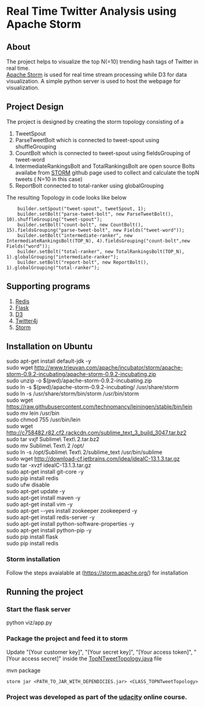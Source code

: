 # Real Time Twitter Analysis using Apache Storm

## About
The project helps to visualize the top N(=10) trending hash tags of Twitter in real time.   
[Apache Storm](https://storm.apache.org/) is used for real time stream processing while D3 for data visualization. A simple python server is used to host the webpage for visualization.

## Project Design

The project is designed by creating the storm topology consisting of a  

1. TweetSpout
2. ParseTweetBolt which is connected to tweet-spout using shuffleGrouping
3. CountBolt which is connected to tweet-spout using fieldsGrouping of tweet-word
4. IntermediateRankingsBolt and TotalRankingsBolt are open source Bolts availabe from [STORM](https://github.com/nathanmarz/storm-starter/tree/f5bdc720f50a0c46e90f0085c10217f2a6a3249f/src/jvm/main/storm/starter/bolt) github page used to collect and calculate the topN tweets ( N=10 in this case) 
5. ReportBolt connected to total-ranker using globalGrouping

The resulting Topology in code looks like below
```
    builder.setSpout("tweet-spout", tweetSpout, 1);
    builder.setBolt("parse-tweet-bolt", new ParseTweetBolt(), 10).shuffleGrouping("tweet-spout");
    builder.setBolt("count-bolt", new CountBolt(), 15).fieldsGrouping("parse-tweet-bolt", new Fields("tweet-word"));
    builder.setBolt("intermediate-ranker", new IntermediateRankingsBolt(TOP_N), 4).fieldsGrouping("count-bolt",new Fields("word"));
    builder.setBolt("total-ranker", new TotalRankingsBolt(TOP_N), 1).globalGrouping("intermediate-ranker");
    builder.setBolt("report-bolt", new ReportBolt(), 1).globalGrouping("total-ranker");
```


## Supporting programs  
1. [Redis](http://redis.io/)
2. [Flask](http://flask.pocoo.org/)
3. [D3](http://d3js.org/)
4. [Twitter4j](http://twitter4j.org/en/index.html)
5. [Storm](https://storm.apache.org/)

## Installation on Ubuntu
sudo apt-get install default-jdk -y  
sudo wget http://www.trieuvan.com/apache/incubator/storm/apache-storm-0.9.2-incubating/apache-storm-0.9.2-incubating.zip  
sudo unzip -o $(pwd)/apache-storm-0.9.2-incubating.zip   
sudo ln -s $(pwd)/apache-storm-0.9.2-incubating/ /usr/share/storm   
sudo ln -s /usr/share/storm/bin/storm /usr/bin/storm  
sudo wget https://raw.githubusercontent.com/technomancy/leiningen/stable/bin/lein  
sudo mv lein /usr/bin  
sudo chmod 755 /usr/bin/lein  
sudo wget http://c758482.r82.cf2.rackcdn.com/sublime_text_3_build_3047.tar.bz2  
sudo tar vxjf Sublime\ Text\ 2.tar.bz2  
sudo mv Sublime\ Text\ 2 /opt/  
sudo ln -s /opt/Sublime\ Text\ 2/sublime_text /usr/bin/sublime   
sudo wget http://download-cf.jetbrains.com/idea/ideaIC-13.1.3.tar.gz   
sudo tar -xvzf ideaIC-13.1.3.tar.gz  
sudo apt-get install git-core -y  
sudo pip install redis  
sudo ufw disable  
sudo apt-get update -y  
sudo apt-get install maven -y  
sudo apt-get install vim -y  
sudo apt-get --yes install zookeeper zookeeperd -y  
sudo apt-get install redis-server -y  
sudo apt-get install python-software-properties -y  
sudo apt-get install python-pip -y  
sudo pip install flask  
sudo pip install redis  

### Storm installation
Follow the steps avaialable at (https://storm.apache.org/) for installation

## Running the project
### Start the flask server
python viz/app.py

### Package the project and feed it to storm
Update     "[Your customer key]",        "[Your secret key]",        "[Your access token]",        "[Your access secret]" inside the [TopNTweetTopology.java](https://github.com/bourneagain/DistributedSystems/blob/master/REALTIME_TWITTER_ANALYSIS_APACHE_STORM/src/jvm/udacity/storm/TopNTweetTopology.java) file

mvn package
```
storm jar <PATH_TO_JAR_WITH_DEPENDICIES.jar> <CLASS_TOPNTweetTopology>
```



### Project was developed as part of the [udacity](https://www.udacity.com/course/viewer#!/c-ud381/) online course.
